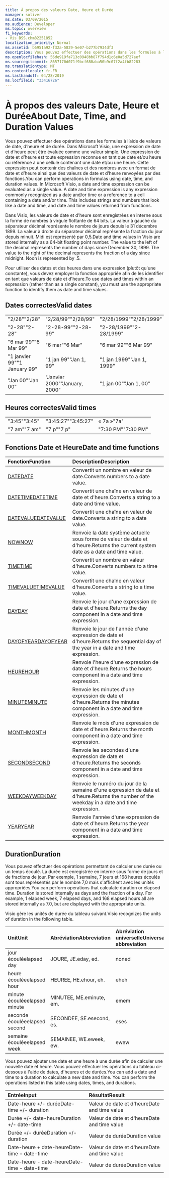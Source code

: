 ```yaml
---
title: À propos des valeurs Date, Heure et Durée
manager: soliver
ms.date: 03/09/2015
ms.audience: Developer
ms.topic: overview
f1_keywords:
- Vis_DSS.chm82251852
localization_priority: Normal
ms.assetid: b6951a92-f32a-5829-5e07-b277b7934df3
description: Vous pouvez effectuer des opérations dans les formules à l’aide de valeurs de date, d’heure et de durée. Dans Microsoft Visio, une expression de date et d’heure peut être évaluée comme une valeur simple. Une expression de date et d’heure est toute expression reconnue en tant que date et/ou heure ou référence à une cellule contenant une date et/ou une heure. Cette expression peut contenir des chaînes et des nombres avec un format de date et d’heure ainsi que des valeurs de date et d’heure renvoyées par des fonctions.
ms.openlocfilehash: 56de919fa713c0948bb87f794d1c6e0a5d727aef
ms.sourcegitcommit: 8657170d071f9bcf680aba50b9c07f2a4fb82283
ms.translationtype: MT
ms.contentlocale: fr-FR
ms.lasthandoff: 04/28/2019
ms.locfileid: "33416726"
---
```

# <a name="about-date-time-and-duration-values"></a><span data-ttu-id="d656c-106">À propos des valeurs Date, Heure et Durée</span><span class="sxs-lookup"><span data-stu-id="d656c-106">About Date, Time, and Duration Values</span></span>

<span data-ttu-id="d656c-p102">Vous pouvez effectuer des opérations dans les formules à l’aide de valeurs de date, d’heure et de durée. Dans Microsoft Visio, une expression de date et d’heure peut être évaluée comme une valeur simple. Une expression de date et d’heure est toute expression reconnue en tant que date et/ou heure ou référence à une cellule contenant une date et/ou une heure. Cette expression peut contenir des chaînes et des nombres avec un format de date et d’heure ainsi que des valeurs de date et d’heure renvoyées par des fonctions.</span><span class="sxs-lookup"><span data-stu-id="d656c-p102">You can perform operations in formulas using date, time, and duration values. In Microsoft Visio, a date and time expression can be evaluated as a single value. A date and time expression is any expression commonly recognized as a date and/or time or a reference to a cell containing a date and/or time. This includes strings and numbers that look like a date and time, and date and time values returned from functions.</span></span>
  
<span data-ttu-id="d656c-p103">Dans Visio, les valeurs de date et d'heure sont enregistrées en interne sous la forme de nombres à virgule flottante de 64 bits. La valeur à gauche du séparateur décimal représente le nombre de jours depuis le 31 décembre 1899. La valeur à droite du séparateur décimal représente la fraction du jour depuis minuit. Midi est représenté par 0,5.</span><span class="sxs-lookup"><span data-stu-id="d656c-p103">Date and time values in Visio are stored internally as a 64-bit floating point number. The value to the left of the decimal represents the number of days since December 30, 1899. The value to the right of the decimal represents the fraction of a day since midnight. Noon is represented by .5.</span></span>
  
<span data-ttu-id="d656c-115">Pour utiliser des dates et des heures dans une expression (plutôt qu'une constante), vous devez employer la fonction appropriée afin de les identifier en tant que valeurs de date et d'heure.</span><span class="sxs-lookup"><span data-stu-id="d656c-115">To use dates and times within an expression (rather than as a single constant), you must use the appropriate function to identify them as date and time values.</span></span>
  
## <a name="valid-dates"></a><span data-ttu-id="d656c-116">Dates correctes</span><span class="sxs-lookup"><span data-stu-id="d656c-116">Valid dates</span></span>

||||
|:-----|:-----|:-----|
| <span data-ttu-id="d656c-117">"2/28"</span><span class="sxs-lookup"><span data-stu-id="d656c-117">"2/28"</span></span>  <br/> | <span data-ttu-id="d656c-118">"2/28/99"</span><span class="sxs-lookup"><span data-stu-id="d656c-118">"2/28/99"</span></span>  <br/> | <span data-ttu-id="d656c-119">"2/28/1999"</span><span class="sxs-lookup"><span data-stu-id="d656c-119">"2/28/1999"</span></span>  <br/> |
| <span data-ttu-id="d656c-120">"2-28"</span><span class="sxs-lookup"><span data-stu-id="d656c-120">"2-28"</span></span>  <br/> | <span data-ttu-id="d656c-121">"2-28-99"</span><span class="sxs-lookup"><span data-stu-id="d656c-121">"2-28-99"</span></span>  <br/> | <span data-ttu-id="d656c-122">"2-28/1999"</span><span class="sxs-lookup"><span data-stu-id="d656c-122">"2-28/1999"</span></span>  <br/> |
| <span data-ttu-id="d656c-123">"6 mar 99"</span><span class="sxs-lookup"><span data-stu-id="d656c-123">"6 Mar 99"</span></span>  <br/> | <span data-ttu-id="d656c-124">"6 mar"</span><span class="sxs-lookup"><span data-stu-id="d656c-124">"6 Mar"</span></span>  <br/> | <span data-ttu-id="d656c-125">"6 mar 99"</span><span class="sxs-lookup"><span data-stu-id="d656c-125">"6 Mar 99"</span></span>  <br/> |
| <span data-ttu-id="d656c-126">"1 janvier 99"</span><span class="sxs-lookup"><span data-stu-id="d656c-126">"1 January 99"</span></span>  <br/> | <span data-ttu-id="d656c-127">"1 jan 99"</span><span class="sxs-lookup"><span data-stu-id="d656c-127">"Jan 1, 99"</span></span>  <br/> | <span data-ttu-id="d656c-128">"1 jan 1999"</span><span class="sxs-lookup"><span data-stu-id="d656c-128">"Jan 1, 1999"</span></span>  <br/> |
| <span data-ttu-id="d656c-129">"Jan 00"</span><span class="sxs-lookup"><span data-stu-id="d656c-129">"Jan 00"</span></span>  <br/> | <span data-ttu-id="d656c-130">"Janvier 2000"</span><span class="sxs-lookup"><span data-stu-id="d656c-130">"January, 2000"</span></span>  <br/> | <span data-ttu-id="d656c-131">"1 jan 00"</span><span class="sxs-lookup"><span data-stu-id="d656c-131">"Jan 1, 00"</span></span>  <br/> |
   
## <a name="valid-times"></a><span data-ttu-id="d656c-132">Heures correctes</span><span class="sxs-lookup"><span data-stu-id="d656c-132">Valid times</span></span>

||||
|:-----|:-----|:-----|
| <span data-ttu-id="d656c-133">"3:45"</span><span class="sxs-lookup"><span data-stu-id="d656c-133">"3:45"</span></span>  <br/> | <span data-ttu-id="d656c-134">"3:45:27"</span><span class="sxs-lookup"><span data-stu-id="d656c-134">"3:45:27"</span></span>  <br/> | <span data-ttu-id="d656c-135">« 7a »</span><span class="sxs-lookup"><span data-stu-id="d656c-135">"7a"</span></span>  <br/> |
| <span data-ttu-id="d656c-136">"7 am"</span><span class="sxs-lookup"><span data-stu-id="d656c-136">"7 am"</span></span>  <br/> | <span data-ttu-id="d656c-137">"7 p"</span><span class="sxs-lookup"><span data-stu-id="d656c-137">"7 p"</span></span>  <br/> | <span data-ttu-id="d656c-138">"7:30 PM"</span><span class="sxs-lookup"><span data-stu-id="d656c-138">"7:30 PM"</span></span>  <br/> |
   
## <a name="date-and-time-functions"></a><span data-ttu-id="d656c-139">Fonctions Date et Heure</span><span class="sxs-lookup"><span data-stu-id="d656c-139">Date and time functions</span></span>

|<span data-ttu-id="d656c-140">**Fonction**</span><span class="sxs-lookup"><span data-stu-id="d656c-140">**Function**</span></span>|<span data-ttu-id="d656c-141">**Description**</span><span class="sxs-lookup"><span data-stu-id="d656c-141">**Description**</span></span>|
|:-----|:-----|
|[<span data-ttu-id="d656c-142">DATE</span><span class="sxs-lookup"><span data-stu-id="d656c-142">DATE</span></span>](date-function-visioshapesheet.md) <br/> | <span data-ttu-id="d656c-143">Convertit un nombre en valeur de date.</span><span class="sxs-lookup"><span data-stu-id="d656c-143">Converts numbers to a date value.</span></span>  <br/> |
|[<span data-ttu-id="d656c-144">DATETIME</span><span class="sxs-lookup"><span data-stu-id="d656c-144">DATETIME</span></span>](datetime-function.md) <br/> | <span data-ttu-id="d656c-145">Convertit une chaîne en valeur de date et d'heure.</span><span class="sxs-lookup"><span data-stu-id="d656c-145">Converts a string to a date and time value.</span></span>  <br/> |
|[<span data-ttu-id="d656c-146">DATEVALUE</span><span class="sxs-lookup"><span data-stu-id="d656c-146">DATEVALUE</span></span>](datevalue-function-visioshapesheet.md) <br/> | <span data-ttu-id="d656c-147">Convertit une chaîne en valeur de date.</span><span class="sxs-lookup"><span data-stu-id="d656c-147">Converts a string to a date value.</span></span>  <br/> |
|[<span data-ttu-id="d656c-148">NOW</span><span class="sxs-lookup"><span data-stu-id="d656c-148">NOW</span></span>](now-function-visioshapesheet.md) <br/> | <span data-ttu-id="d656c-149">Renvoie la date système actuelle sous forme de valeur de date et d'heure.</span><span class="sxs-lookup"><span data-stu-id="d656c-149">Returns the current system date as a date and time value.</span></span>  <br/> |
|[<span data-ttu-id="d656c-150">TIME</span><span class="sxs-lookup"><span data-stu-id="d656c-150">TIME</span></span>](time-function-visioshapesheet.md) <br/> | <span data-ttu-id="d656c-151">Convertit un nombre en valeur d'heure.</span><span class="sxs-lookup"><span data-stu-id="d656c-151">Converts numbers to a time value.</span></span>  <br/> |
|[<span data-ttu-id="d656c-152">TIMEVALUE</span><span class="sxs-lookup"><span data-stu-id="d656c-152">TIMEVALUE</span></span>](timevalue-function-visioshapesheet.md) <br/> | <span data-ttu-id="d656c-153">Convertit une chaîne en valeur d'heure.</span><span class="sxs-lookup"><span data-stu-id="d656c-153">Converts a string to a time value.</span></span>  <br/> |
|[<span data-ttu-id="d656c-154">DAY</span><span class="sxs-lookup"><span data-stu-id="d656c-154">DAY</span></span>](day-function-visioshapesheet.md) <br/> | <span data-ttu-id="d656c-155">Renvoie le jour d'une expression de date et d'heure.</span><span class="sxs-lookup"><span data-stu-id="d656c-155">Returns the day component in a date and time expression.</span></span>  <br/> |
|[<span data-ttu-id="d656c-156">DAYOFYEAR</span><span class="sxs-lookup"><span data-stu-id="d656c-156">DAYOFYEAR</span></span>](dayofyear-function.md) <br/> | <span data-ttu-id="d656c-157">Renvoie le jour de l'année d'une expression de date et d'heure.</span><span class="sxs-lookup"><span data-stu-id="d656c-157">Returns the sequential day of the year in a date and time expression.</span></span>  <br/> |
|[<span data-ttu-id="d656c-158">HEURE</span><span class="sxs-lookup"><span data-stu-id="d656c-158">HOUR</span></span>](hour-function-visioshapesheet.md) <br/> | <span data-ttu-id="d656c-159">Renvoie l'heure d'une expression de date et d'heure.</span><span class="sxs-lookup"><span data-stu-id="d656c-159">Returns the hours component in a date and time expression.</span></span>  <br/> |
|[<span data-ttu-id="d656c-160">MINUTE</span><span class="sxs-lookup"><span data-stu-id="d656c-160">MINUTE</span></span>](minute-function-visioshapesheet.md) <br/> | <span data-ttu-id="d656c-161">Renvoie les minutes d'une expression de date et d'heure.</span><span class="sxs-lookup"><span data-stu-id="d656c-161">Returns the minutes component in a date and time expression.</span></span>  <br/> |
|[<span data-ttu-id="d656c-162">MONTH</span><span class="sxs-lookup"><span data-stu-id="d656c-162">MONTH</span></span>](month-function-visioshapesheet.md) <br/> | <span data-ttu-id="d656c-163">Renvoie le mois d'une expression de date et d'heure.</span><span class="sxs-lookup"><span data-stu-id="d656c-163">Returns the month component in a date and time expression.</span></span>  <br/> |
|[<span data-ttu-id="d656c-164">SECOND</span><span class="sxs-lookup"><span data-stu-id="d656c-164">SECOND</span></span>](second-function-visioshapesheet.md) <br/> | <span data-ttu-id="d656c-165">Renvoie les secondes d'une expression de date et d'heure.</span><span class="sxs-lookup"><span data-stu-id="d656c-165">Returns the seconds component in a date and time expression.</span></span>  <br/> |
|[<span data-ttu-id="d656c-166">WEEKDAY</span><span class="sxs-lookup"><span data-stu-id="d656c-166">WEEKDAY</span></span>](weekday-function-visioshapesheet.md) <br/> | <span data-ttu-id="d656c-167">Renvoie le numéro du jour de la semaine d'une expression de date et d'heure.</span><span class="sxs-lookup"><span data-stu-id="d656c-167">Returns the number of the weekday in a date and time expression.</span></span>  <br/> |
|[<span data-ttu-id="d656c-168">YEAR</span><span class="sxs-lookup"><span data-stu-id="d656c-168">YEAR</span></span>](year-function-visioshapesheet.md) <br/> | <span data-ttu-id="d656c-169">Renvoie l'année d'une expression de date et d'heure.</span><span class="sxs-lookup"><span data-stu-id="d656c-169">Returns the year component in a date and time expression.</span></span>  <br/> |
   
## <a name="duration"></a><span data-ttu-id="d656c-170">Duration</span><span class="sxs-lookup"><span data-stu-id="d656c-170">Duration</span></span>

<span data-ttu-id="d656c-p104">Vous pouvez effectuer des opérations permettant de calculer une durée ou un temps écoulé. La durée est enregistrée en interne sous forme de jours et de fractions de jour. Par exemple, 1 semaine, 7 jours et 168 heures écoulés sont tous représentés par le nombre 7,0 mais s'affichent avec les unités appropriées.</span><span class="sxs-lookup"><span data-stu-id="d656c-p104">You can perform operations that calculate duration or elapsed time. Duration is stored internally as days and the fraction of a day. For example, 1 elapsed week, 7 elapsed days, and 168 elapsed hours all are stored internally as 7.0, but are displayed with the appropriate units.</span></span>
  
<span data-ttu-id="d656c-174">Visio gère les unités de durée du tableau suivant.</span><span class="sxs-lookup"><span data-stu-id="d656c-174">Visio recognizes the units of duration in the following table.</span></span>
  
|<span data-ttu-id="d656c-175">**Unit**</span><span class="sxs-lookup"><span data-stu-id="d656c-175">**Unit**</span></span>|<span data-ttu-id="d656c-176">**Abréviation**</span><span class="sxs-lookup"><span data-stu-id="d656c-176">**Abbreviation**</span></span>|<span data-ttu-id="d656c-177">**Abréviation universelle**</span><span class="sxs-lookup"><span data-stu-id="d656c-177">**Universal abbreviation**</span></span>|
|:-----|:-----|:-----|
| <span data-ttu-id="d656c-178">jour écoulé</span><span class="sxs-lookup"><span data-stu-id="d656c-178">elapsed day</span></span>  <br/> | <span data-ttu-id="d656c-179">JOURE, JE.</span><span class="sxs-lookup"><span data-stu-id="d656c-179">eday, ed.</span></span>  <br/> | <span data-ttu-id="d656c-180">non</span><span class="sxs-lookup"><span data-stu-id="d656c-180">ed</span></span>  <br/> |
| <span data-ttu-id="d656c-181">heure écoulée</span><span class="sxs-lookup"><span data-stu-id="d656c-181">elapsed hour</span></span>  <br/> | <span data-ttu-id="d656c-182">HEUREE, HE.</span><span class="sxs-lookup"><span data-stu-id="d656c-182">ehour, eh.</span></span>  <br/> | <span data-ttu-id="d656c-183">eh</span><span class="sxs-lookup"><span data-stu-id="d656c-183">eh</span></span>  <br/> |
| <span data-ttu-id="d656c-184">minute écoulée</span><span class="sxs-lookup"><span data-stu-id="d656c-184">elapsed minute</span></span>  <br/> | <span data-ttu-id="d656c-185">MINUTEE, ME.</span><span class="sxs-lookup"><span data-stu-id="d656c-185">eminute, em.</span></span>  <br/> | <span data-ttu-id="d656c-186">em</span><span class="sxs-lookup"><span data-stu-id="d656c-186">em</span></span>  <br/> |
| <span data-ttu-id="d656c-187">seconde écoulée</span><span class="sxs-lookup"><span data-stu-id="d656c-187">elapsed second</span></span>  <br/> | <span data-ttu-id="d656c-188">SECONDEE, SE.</span><span class="sxs-lookup"><span data-stu-id="d656c-188">esecond, es.</span></span>  <br/> | <span data-ttu-id="d656c-189">es</span><span class="sxs-lookup"><span data-stu-id="d656c-189">es</span></span>  <br/> |
| <span data-ttu-id="d656c-190">semaine écoulée</span><span class="sxs-lookup"><span data-stu-id="d656c-190">elapsed week</span></span>  <br/> | <span data-ttu-id="d656c-191">SEMAINEE, WE.</span><span class="sxs-lookup"><span data-stu-id="d656c-191">eweek, ew.</span></span>  <br/> | <span data-ttu-id="d656c-192">ew</span><span class="sxs-lookup"><span data-stu-id="d656c-192">ew</span></span>  <br/> |
   
<span data-ttu-id="d656c-p105">Vous pouvez ajouter une date et une heure à une durée afin de calculer une nouvelle date et heure. Vous pouvez effectuer les opérations du tableau ci-dessous à l'aide de dates, d'heures et de durées.</span><span class="sxs-lookup"><span data-stu-id="d656c-p105">You can add a date and time to a duration to calculate a new date and time. You can perform the operations listed in this table using dates, times, and durations.</span></span>
  
|<span data-ttu-id="d656c-195">**Entrée**</span><span class="sxs-lookup"><span data-stu-id="d656c-195">**Input**</span></span>|<span data-ttu-id="d656c-196">**Résultat**</span><span class="sxs-lookup"><span data-stu-id="d656c-196">**Result**</span></span>|
|:-----|:-----|
| <span data-ttu-id="d656c-197">Date-heure +/- durée</span><span class="sxs-lookup"><span data-stu-id="d656c-197">Date-time +/- duration</span></span>  <br/> | <span data-ttu-id="d656c-198">Valeur de date et d'heure</span><span class="sxs-lookup"><span data-stu-id="d656c-198">Date and time value</span></span>  <br/> |
| <span data-ttu-id="d656c-199">Durée +/- date-heure</span><span class="sxs-lookup"><span data-stu-id="d656c-199">Duration +/- date-time</span></span>  <br/> | <span data-ttu-id="d656c-200">Valeur de date et d'heure</span><span class="sxs-lookup"><span data-stu-id="d656c-200">Date and time value</span></span>  <br/> |
| <span data-ttu-id="d656c-201">Durée +/- durée</span><span class="sxs-lookup"><span data-stu-id="d656c-201">Duration +/- duration</span></span>  <br/> | <span data-ttu-id="d656c-202">Valeur de durée</span><span class="sxs-lookup"><span data-stu-id="d656c-202">Duration value</span></span>  <br/> |
| <span data-ttu-id="d656c-203">Date-heure + date-heure</span><span class="sxs-lookup"><span data-stu-id="d656c-203">Date-time + date-time</span></span>  <br/> | <span data-ttu-id="d656c-204">Valeur de date et d'heure</span><span class="sxs-lookup"><span data-stu-id="d656c-204">Date and time value</span></span>  <br/> |
| <span data-ttu-id="d656c-205">Date-heure - date-heure</span><span class="sxs-lookup"><span data-stu-id="d656c-205">Date-time - date-time</span></span>  <br/> | <span data-ttu-id="d656c-206">Valeur de durée</span><span class="sxs-lookup"><span data-stu-id="d656c-206">Duration value</span></span>  <br/> |
   


